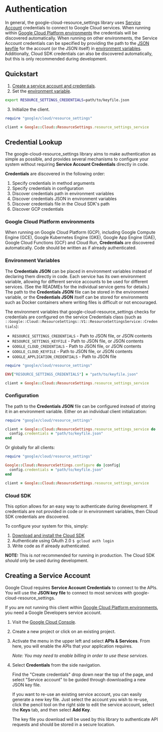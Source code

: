 # Authentication

In general, the google-cloud-resource_settings library uses
[Service Account](https://cloud.google.com/iam/docs/creating-managing-service-accounts)
credentials to connect to Google Cloud services. When running within
[Google Cloud Platform environments](#google-cloud-platform-environments) the
credentials will be discovered automatically. When running on other
environments, the Service Account credentials can be specified by providing the
path to the
[JSON keyfile](https://cloud.google.com/iam/docs/managing-service-account-keys)
for the account (or the JSON itself) in
[environment variables](#environment-variables). Additionally, Cloud SDK
credentials can also be discovered automatically, but this is only recommended
during development.

## Quickstart

1. [Create a service account and credentials](#creating-a-service-account).
2. Set the [environment variable](#environment-variables).

```sh
export RESOURCE_SETTINGS_CREDENTIALS=path/to/keyfile.json
```

3. Initialize the client.

```ruby
require "google/cloud/resource_settings"

client = Google::Cloud::ResourceSettings.resource_settings_service
```

## Credential Lookup

The google-cloud-resource_settings library aims to make authentication
as simple as possible, and provides several mechanisms to configure your system
without requiring **Service Account Credentials** directly in code.

**Credentials** are discovered in the following order:

1. Specify credentials in method arguments
2. Specify credentials in configuration
3. Discover credentials path in environment variables
4. Discover credentials JSON in environment variables
5. Discover credentials file in the Cloud SDK's path
6. Discover GCP credentials

### Google Cloud Platform environments

When running on Google Cloud Platform (GCP), including Google Compute Engine
(GCE), Google Kubernetes Engine (GKE), Google App Engine (GAE), Google Cloud
Functions (GCF) and Cloud Run, **Credentials** are discovered automatically.
Code should be written as if already authenticated.

### Environment Variables

The **Credentials JSON** can be placed in environment variables instead of
declaring them directly in code. Each service has its own environment variable,
allowing for different service accounts to be used for different services. (See
the READMEs for the individual service gems for details.) The path to the
**Credentials JSON** file can be stored in the environment variable, or the
**Credentials JSON** itself can be stored for environments such as Docker
containers where writing files is difficult or not encouraged.

The environment variables that google-cloud-resource_settings
checks for credentials are configured on the service Credentials class (such as
`::Google::Cloud::ResourceSettings::V1::ResourceSettingsService::Credentials`):

* `RESOURCE_SETTINGS_CREDENTIALS` - Path to JSON file, or JSON contents
* `RESOURCE_SETTINGS_KEYFILE` - Path to JSON file, or JSON contents
* `GOOGLE_CLOUD_CREDENTIALS` - Path to JSON file, or JSON contents
* `GOOGLE_CLOUD_KEYFILE` - Path to JSON file, or JSON contents
* `GOOGLE_APPLICATION_CREDENTIALS` - Path to JSON file

```ruby
require "google/cloud/resource_settings"

ENV["RESOURCE_SETTINGS_CREDENTIALS"] = "path/to/keyfile.json"

client = Google::Cloud::ResourceSettings.resource_settings_service
```

### Configuration

The path to the **Credentials JSON** file can be configured instead of storing
it in an environment variable. Either on an individual client initialization:

```ruby
require "google/cloud/resource_settings"

client = Google::Cloud::ResourceSettings.resource_settings_service do |config|
  config.credentials = "path/to/keyfile.json"
end
```

Or globally for all clients:

```ruby
require "google/cloud/resource_settings"

Google::Cloud::ResourceSettings.configure do |config|
  config.credentials = "path/to/keyfile.json"
end

client = Google::Cloud::ResourceSettings.resource_settings_service
```

### Cloud SDK

This option allows for an easy way to authenticate during development. If
credentials are not provided in code or in environment variables, then Cloud SDK
credentials are discovered.

To configure your system for this, simply:

1. [Download and install the Cloud SDK](https://cloud.google.com/sdk)
2. Authenticate using OAuth 2.0 `$ gcloud auth login`
3. Write code as if already authenticated.

**NOTE:** This is _not_ recommended for running in production. The Cloud SDK
*should* only be used during development.

## Creating a Service Account

Google Cloud requires **Service Account Credentials** to
connect to the APIs. You will use the **JSON key file** to
connect to most services with google-cloud-resource_settings.

If you are not running this client within
[Google Cloud Platform environments](#google-cloud-platform-environments), you
need a Google Developers service account.

1. Visit the [Google Cloud Console](https://console.cloud.google.com/project).
2. Create a new project or click on an existing project.
3. Activate the menu in the upper left and select **APIs & Services**. From
   here, you will enable the APIs that your application requires.

   *Note: You may need to enable billing in order to use these services.*

4. Select **Credentials** from the side navigation.

   Find the "Create credentials" drop down near the top of the page, and select
   "Service account" to be guided through downloading a new JSON key file.

   If you want to re-use an existing service account, you can easily generate a
   new key file. Just select the account you wish to re-use, click the pencil
   tool on the right side to edit the service account, select the **Keys** tab,
   and then select **Add Key**.

   The key file you download will be used by this library to authenticate API
   requests and should be stored in a secure location.
